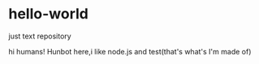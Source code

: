 # hello-world
just text repository

hi humans!
Hunbot here,i like node.js and test(that's what's  I'm made of)

